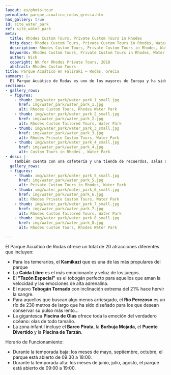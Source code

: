 ```yaml
---
layout: es/photo-tour
permalink: parque_acuatico_rodas_grecia.htm
has_gallery: true
id: site_water_park
ref: site_water_park
meta:
  title: Rhodes Custom Tours, Private Custom Tours in Rhodes
  http_desc: Rhodes Custom Tours, Private Custom Tours in Rhodes, Water Park
  description: Rhodes Custom Tours, Private Custom Tours in Rhodes, Water Park
  keywords: Rhodes Custom Tours, Private Custom Tours in Rhodes, Water Park
  author: Nick
  copyright: NK for Rhodes Private Tours, 2018
  abstract: Rhodes Custom Tours
title: Parque Acuático en Faliraki – Rodas, Grecia
summary: |-
  El Parque Acuático de Rodas es uno de los mayores de Europa y ha sido diseñado con las más avanzadas instalaciones. El Parque Acuático de Rodas ofrece espectaculares juegos, piscinas únicas de chapoteo y toboganes. Los guardias de seguridad del parque supervisan el uso de cada una de las atracciones y cada una de ellas cuenta con una guía de estatura para permitir o no el acceso a los niños en ciertos juegos.
sections:
- gallery_rows:
  - figures:
    - thumb: img/water_park/water_park_1_small.jpg
      href: img/water_park/water_park_1.jpg
      alt: Rhodes Custom Tours, Rhodes Water Park
    - thumb: img/water_park/water_park_2_small.jpg
      href: img/water_park/water_park_2.jpg
      alt: Rhodes Custom Tailored Tours, Water Park
    - thumb: img/water_park/water_park_3_small.jpg
      href: img/water_park/water_park_3.jpg
      alt: Rhodes Private Custom Tours, Water Park
    - thumb: img/water_park/water_park_4_small.jpg
      href: img/water_park/water_park_4.jpg
      alt: Custom Tours in Rhodes , Water Park
- desc: |-
    También cuenta con una cafetería y una tienda de recuerdos, salas de baño y cabinas para cambiarse. Los visitantes pagan directamente en el sitio por comidas o bebidas compradas por lo que no se permite traer éstas de fuera del parque.
  gallery_rows:
  - figures:
    - thumb: img/water_park/water_park_5_small.jpg
      href: img/water_park/water_park_5.jpg
      alt: Private Custom Tours in Rhodes, Water Park
    - thumb: img/water_park/water_park_6_small.jpg
      href: img/water_park/water_park_6.jpg
      alt: Rhodes Private Custom Tours, Water Park
    - thumb: img/water_park/water_park_7_small.jpg
      href: img/water_park/water_park_7.jpg
      alt: Rhodes Custom Tailored Tours, Water Park
    - thumb: img/water_park/water_park_8_small.jpg
      href: img/water_park/water_park_8.jpg
      alt: Rhodes Custom Tours, Rhodes Water Park

---
```

El Parque Acuático de Rodas ofrece un total de 20 atracciones diferentes que incluyen:

- Para los temerarios, el **Kamikazi** que es una de las más propulares del parque
- La **Caída Libre** es el más emocionante y veloz de los juegos.
- El **"Tazón Espacial"** es el tobogán perfecto para aquellos que aman la velocidad y las emociones de alta adrenalina.
- El nuevo **Tobogán Tornado** con inclinación extrema del 21% hace hervir la sangre.
- Para aquellos que buscan algo menos arriesgado, el **Río Perezoso** es un río de 230 metros de largo que ha sido diseñado para los que desean conservar su pulso más lento...
- La gigantesca **Piscina de Olas** ofrece toda la emoción del verdadero océano: olas de todo tamaño.
- La zona infantil incluye el **Barco Pirata**, la **Burbuja Mojada**, el **Puente Divertido** y la **Piscina de Tarzán**.

Horario de Funcionamiento:

- Durante la temporada baja: los meses de mayo, septiembre, octubre, el parque está abierto de 09:30 a 18:00.
- Durante la temporada alta: los meses de junio, julio, agosto, el parque está abierto de 09:00 a 19:00.